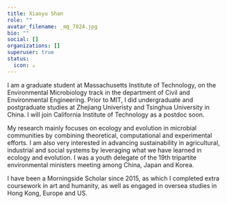```yaml
---
title: Xiaoyu Shan
role: ""
avatar_filename: _mg_7824.jpg
bio: ""
social: []
organizations: []
superuser: true
status:
  icon: ☕️
---
```

I am a graduate student at Massachusetts Institute of Technology, on the Environmental Microbiology track in the department of Civil and Environmental Engineering. Prior to MIT, I did undergraduate and postgraduate studies at Zhejiang Univeristy and Tsinghua University in China. I will join California Institute of Technology as a postdoc soon. 

My research mainly focuses on ecology and evolution in microbial communities by combining theoretical, computational and experimental efforts. I am also very interested in advancing sustainability in agricultural, industrial and social systems by leveraging what we have learned in ecology and evolution. I was a youth delegate of the 19th tripartite environmental ministers meeting among China, Japan and Korea. 

I have been a Morningside Scholar since 2015, as which I completed extra coursework in art and humanity, as well as engaged in oversea studies in Hong Kong, Europe and US.